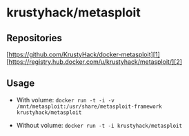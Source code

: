 # krustyhack/metasploit

## Repositories

[https://github.com/KrustyHack/docker-metasploit][1]
[https://registry.hub.docker.com/u/krustyhack/metasploit/][2]

## Usage

* With volume: ``docker run -t -i -v /mnt/metasploit:/usr/share/metasploit-framework krustyhack/metasploit``

* Without volume: ``docker run -t -i krustyhack/metasploit``


  [1]: https://github.com/KrustyHack/docker-metasploit
